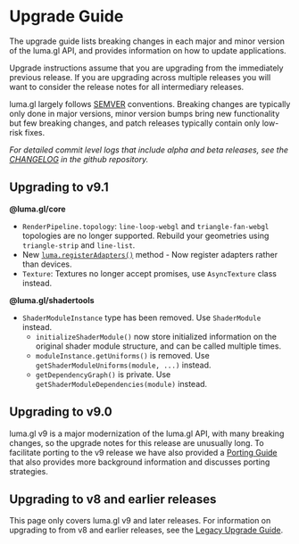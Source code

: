 # Upgrade Guide

The upgrade guide lists breaking changes in each major and minor version of the luma.gl API, and provides information on how to update applications.

Upgrade instructions assume that you are upgrading from the immediately previous release.
If you are upgrading across multiple releases you will want to consider the release notes for all
intermediary releases.

luma.gl largely follows [SEMVER](https://semver.org) conventions. Breaking changes are typically only done in major versions, minor version bumps bring new functionality but few breaking changes, and patch releases typically contain only low-risk fixes.

*For detailed commit level logs that include alpha and beta releases, see the [CHANGELOG](https://github.com/visgl/luma.gl/blob/master/CHANGELOG.md) in the github repository.*

## Upgrading to v9.1

**@luma.gl/core**

- `RenderPipeline.topology`: `line-loop-webgl` and `triangle-fan-webgl` topologies are no longer supported. Rebuild your geometries using `triangle-strip` and `line-list`.
- New [`luma.registerAdapters()`](/docs/api-reference/core/luma#lumaregisteradapters) method - Now register adapters rather than devices.
- `Texture`: Textures no longer accept promises, use `AsyncTexture` class instead.

**@luma.gl/shadertools**

- `ShaderModuleInstance` type has been removed. Use `ShaderModule` instead. 
  - `initializeShaderModule()` now store initialized information on the original shader module structure, and can be called multiple times.
  - `moduleInstance.getUniforms()` is removed. Use `getShaderModuleUniforms(module, ...)` instead.
  - `getDependencyGraph()` is private. Use `getShaderModuleDependencies(module)` instead.

## Upgrading to v9.0

luma.gl v9 is a major modernization of the luma.gl API, with many breaking changes, so the upgrade notes for this release are unusually long. To facilitate porting to the v9 release we have also provided a
[Porting Guide](/docs/legacy/porting-guide) that also provides more background information and discusses porting strategies.

## Upgrading to v8 and earlier releases

This page only covers luma.gl v9 and later releases. 
For information on upgrading to from v8 and earlier releases, see the [Legacy Upgrade Guide](/docs/legacy/legacy-upgrade-guide).
